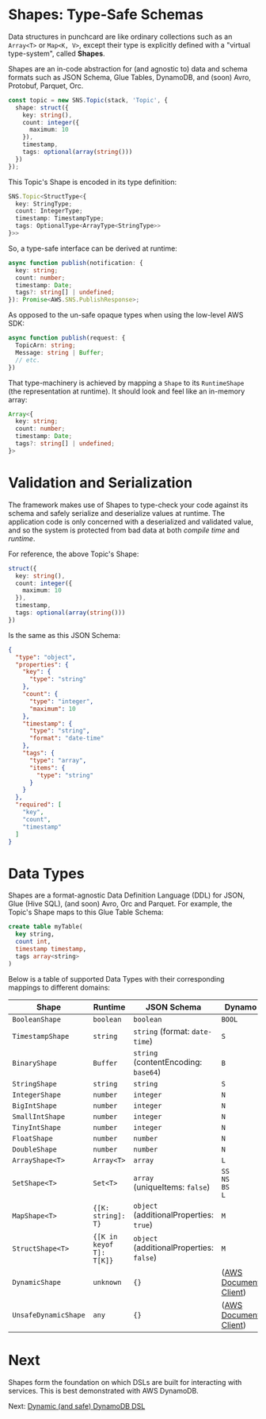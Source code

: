 # Shapes: Type-Safe Schemas
Data structures in punchcard are like ordinary collections such as an `Array<T>` or `Map<K, V>`, except their type is explicitly defined with a "virtual type-system", called **Shapes**.

Shapes are an in-code abstraction for (and agnostic to) data and schema formats such as JSON Schema, Glue Tables, DynamoDB, and (soon) Avro, Protobuf, Parquet, Orc.

```ts
const topic = new SNS.Topic(stack, 'Topic', {
  shape: struct({
    key: string(),
    count: integer({
      maximum: 10
    }),
    timestamp,
    tags: optional(array(string()))
  })
});
```

This Topic's Shape is encoded in its type definition:

```ts
SNS.Topic<StructType<{
  key: StringType;
  count: IntegerType;
  timestamp: TimestampType;
  tags: OptionalType<ArrayType<StringType>>
}>>
```

So, a type-safe interface can be derived at runtime:

```ts
async function publish(notification: {
  key: string;
  count: number;
  timestamp: Date;
  tags?: string[] | undefined;
}): Promise<AWS.SNS.PublishResponse>;
```

As opposed to the un-safe opaque types when using the low-level AWS SDK:

```ts
async function publish(request: {
  TopicArn: string;
  Message: string | Buffer;
  // etc.
})
```

That type-machinery is achieved by mapping a `Shape` to its `RuntimeShape` (the representation at runtime). It should look and feel like an in-memory array:

```ts
Array<{
  key: string;
  count: number;
  timestamp: Date;
  tags?: string[] | undefined;
}>
```

# Validation and Serialization
The framework makes use of Shapes to type-check your code against its schema and safely serialize and deserialize values at runtime. The application code is only concerned with a deserialized and validated value, and so the system is protected from bad data at both *compile time* and *runtime*.

For reference, the above Topic's Shape:
```ts
struct({
  key: string(),
  count: integer({
    maximum: 10
  }),
  timestamp,
  tags: optional(array(string()))
})
```

Is the same as this JSON Schema:

```json
{
  "type": "object",
  "properties": {
    "key": {
      "type": "string"
    },
    "count": {
      "type": "integer",
      "maximum": 10
    },
    "timestamp": {
      "type": "string",
      "format": "date-time"
    },
    "tags": {
      "type": "array",
      "items": {
        "type": "string"
      }
    }
  },
  "required": [
    "key",
    "count",
    "timestamp"
  ]
}
```

# Data Types

Shapes are a format-agnostic Data Definition Language (DDL) for JSON, Glue (Hive SQL), (and soon) Avro, Orc and Parquet. For example, the Topic's Shape maps to this Glue Table Schema:
```sql
create table myTable(
  key string,
  count int,
  timestamp timestamp,
  tags array<string>
)
```

Below is a table of supported Data Types with their corresponding mappings to different domains:

| Shape             | Runtime      | JSON Schema       | Dynamo        | Glue       | Usage
|-------------------|--------------|-------------------|---------------|------------|-----------
| `BooleanShape`     | `boolean`    | `boolean`         | `BOOL`        | `boolean`  | `boolean`
| `TimestampShape`   | `string`     | `string` (format: `date-time`)    | `S`        | `timestamp`   | `timestamp`
| `BinaryShape`      | `Buffer`     | `string`<br>(contentEncoding: `base64`) | `B`  | `binary` | `binary()`
| `StringShape`      | `string`     | `string`          | `S`           | `string`   | `string()`
| `IntegerShape`     | `number`     | `integer`         | `N`           | `int`      | `integer()`
| `BigIntShape`      | `number`     | `integer`         | `N`           | `bigint`   | `bigint()`
| `SmallIntShape`    | `number`     | `integer`         | `N`           | `smallint` | `smallint()`
| `TinyIntShape`     | `number`     | `integer`         | `N`           | `tinyint`  | `tinyint()`
| `FloatShape`       | `number`     | `number`          | `N`           | `float`    | `float()`
| `DoubleShape`      | `number`     | `number`          | `N`           | `double`   | `double()`
| `ArrayShape<T>`    | `Array<T>`   | `array`           | `L`           | `array`    | `array(string())`
| `SetShape<T>`      | `Set<T>`     | `array`<br>(uniqueItems: `false`) | `SS`<br>`NS`<br>`BS`<br>`L` | `array` | `set(string())`
| `MapShape<T>`      | `{[K: string]: T}` | `object`<br>(additionalProperties: `true`) | `M` | `map<string, V>` | `map(string())`
| `StructShape<T>`   | `{[K in keyof T]: T[K]}` | `object`<br>(additionalProperties: `false`) | `M` | `struct` | `struct({name: string()})`
| `DynamicShape`      | `unknown`    | `{}`      | ([AWS Document Client](https://docs.aws.amazon.com/AWSJavaScriptSDK/latest/AWS/DynamoDB/DocumentClient.html)) | `Error` | `dynamic`
| `UnsafeDynamicShape`| `any`    | `{}`      | ([AWS Document Client](https://docs.aws.amazon.com/AWSJavaScriptSDK/latest/AWS/DynamoDB/DocumentClient.html)) | `Error` | `unsafeDynamic`

# Next
Shapes form the foundation on which DSLs are built for interacting with services. This is best demonstrated with AWS DynamoDB.

Next: [Dynamic (and safe) DynamoDB DSL](5-dynamodb-dsl.md)